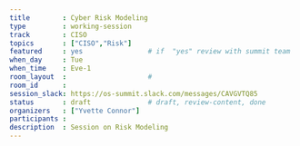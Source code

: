 ```yaml
---
title        : Cyber Risk Modeling
type         : working-session
track        : CISO
topics       : ["CISO","Risk"]
featured     : yes                # if  "yes" review with summit team
when_day     : Tue
when_time    : Eve-1
room_layout  :                    #
room_id      :
session_slack: https://os-summit.slack.com/messages/CAVGVTQ85
status       : draft              # draft, review-content, done
organizers   : ["Yvette Connor"]
participants :
description  : Session on Risk Modeling
---
```


<!--(add intro)

## Why

## What

## Outcomes

## Who

## References-->
